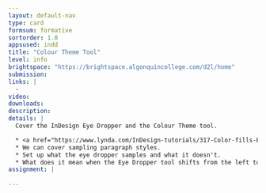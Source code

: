 ```yaml
---
layout: default-nav
type: card
formsum: formative
sortorder: 1.0
appsused: indd
title: "Colour Theme Tool"
level: info
brightspace: "https://brightspace.algonquincollege.com/d2l/home"
submission:
links: |
  - 
video: 
downloads: 
description: 
details: |
  Cover the InDesign Eye Dropper and the Colour Theme tool.

  * <a href="https://www.lynda.com/InDesign-tutorials/317-Color-fills-Eye-Dropper/85324/670543-4.html?srchtrk=index%3a1%0alinktypeid%3a2%0aq%3aindesign+colour+theme+tool%0apage%3a1%0as%3arelevance%0asa%3atrue%0aproducttypeid%3a2" title="Lynda: Colour Theme Tool" target="_blank">This is one tutorial</a>.
  * We can cover sampling paragraph styles.
  * Set up what the eye dropper samples and what it doesn't.
  * What does it mean when the Eye Dropper tool shifts from the left to the right? When it's full vs empty?
assignment: |
  
---
```


